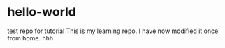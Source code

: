 # hello-world
test repo for tutorial
This is my learning repo. I have now modified it once from home. hhh
